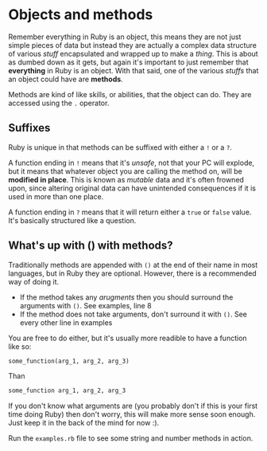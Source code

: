 # Objects and methods

Remember everything in Ruby is an object, this means they are not just simple pieces of data but instead they are actually a complex data structure of various _stuff_ encapsulated and wrapped up to make a _thing_. This is about
as dumbed down as it gets, but again it's important to just remember that **everything** in Ruby is an object. With that said, one of the various _stuffs_ that an object could have are **methods**.

Methods are kind of like skills, or abilities, that the object can do. They are accessed using the `.` operator.

## Suffixes

Ruby is unique in that methods can be suffixed with either a `!` or a `?`.

A function ending in `!` means that it's _unsafe_, not that your PC will explode, but it means that whatever object you are calling the method on, will be **modified in place**. This is known as _mutable_ data and it's often frowned upon, since altering original data can have unintended consequences if it is used in more than one place.

A function ending in `?` means that it will return either a `true` or `false` value. It's basically structured like a question.

## What's up with () with methods?

Traditionally methods are appended with `()` at the end of their name in most languages, but in Ruby they are optional. However, there is a recommended way of doing it.

- If the method takes any _arugments_ then you should surround the arguments with `()`. See examples, line 8
- If the method does not take arguments, don't surround it with `()`. See every other line in examples

You are free to do either, but it's usually more readible to have a function like so:

```ruby
some_function(arg_1, arg_2, arg_3)
```

Than

```ruby
some_function arg_1, arg_2, arg_3
```

If you don't know what arguments are (you probably don't if this is your first time doing Ruby) then don't worry, this will make more sense soon enough. Just keep it in the back of the mind for now :).

Run the `examples.rb` file to see some string and number methods in action.
